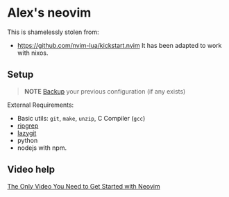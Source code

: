 # Alex's neovim

This is shamelessly stolen from:
- https://github.com/nvim-lua/kickstart.nvim
It has been adapted to work with nixos.

## Setup

> **NOTE**
> [Backup](#FAQ) your previous configuration (if any exists)

External Requirements:
- Basic utils: `git`, `make`, `unzip`, C Compiler (`gcc`)
- [ripgrep](https://github.com/BurntSushi/ripgrep#installation)
- [lazygit](https://github.com/jesseduffield/lazygit)
- python
- nodejs with npm.

## Video help

[The Only Video You Need to Get Started with Neovim](https://youtu.be/m8C0Cq9Uv9o)
